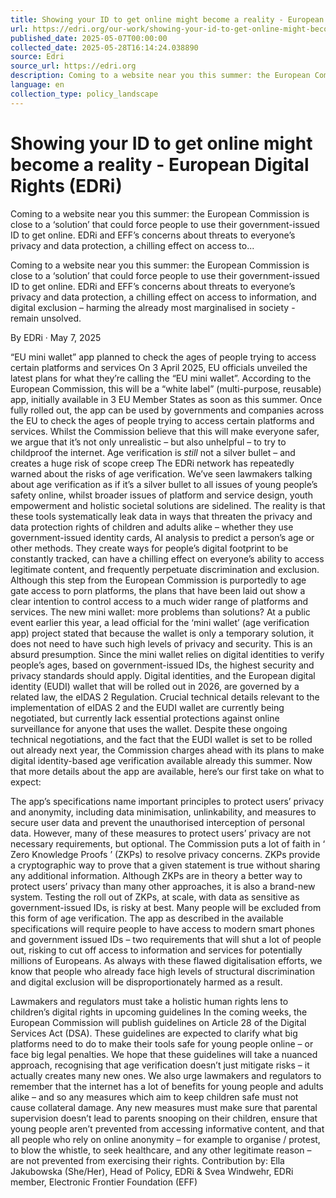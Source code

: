 ```yaml
---
title: Showing your ID to get online might become a reality - European Digital Rights (EDRi)
url: https://edri.org/our-work/showing-your-id-to-get-online-might-become-a-reality-a-closer-look-at-the-eus-new-age-verification-app/
published_date: 2025-05-07T00:00:00
collected_date: 2025-05-28T16:14:24.038890
source: Edri
source_url: https://edri.org
description: Coming to a website near you this summer: the European Commission is close to a ‘solution’ that could force people to use their government-issued ID to get online. EDRi and EFF’s concerns about threats to everyone’s privacy and data protection, a chilling effect on access to...
language: en
collection_type: policy_landscape
---
```


# Showing your ID to get online might become a reality - European Digital Rights (EDRi)

Coming to a website near you this summer: the European Commission is close to a ‘solution’ that could force people to use their government-issued ID to get online. EDRi and EFF’s concerns about threats to everyone’s privacy and data protection, a chilling effect on access to...

Coming to a website near you this summer: the European Commission is close to a ‘solution’ that could force people to use their government-issued ID to get online. EDRi and EFF’s concerns about threats to everyone’s privacy and data protection, a chilling effect on access to information, and digital exclusion – harming the already most marginalised in society - remain unsolved. 
 
 By EDRi · May 7, 2025

“EU mini wallet” app planned to check the ages of people trying to access certain platforms and services 
 On 3 April 2025, EU officials unveiled the latest plans for what they’re calling the “EU mini wallet”. According to the European Commission, this will be a “white label” (multi-purpose, reusable) app, initially available in 3 EU Member States as soon as this summer. 
 Once fully rolled out, the app can be used by governments and companies across the EU to check the ages of people trying to access certain platforms and services. Whilst the Commission believe that this will make everyone safer, we argue that it’s not only unrealistic – but also unhelpful – to try to childproof the internet. 
 Age verification is *still* not a silver bullet – and creates a huge risk of scope creep 
 The EDRi network has repeatedly warned about the risks of age verification. We’ve seen lawmakers talking about age verification as if it’s a silver bullet to all issues of young people’s safety online, whilst broader issues of platform and service design, youth empowerment and holistic societal solutions are sidelined. 
 The reality is that these tools systematically leak data in ways that threaten the privacy and data protection rights of children and adults alike – whether they use government-issued identity cards, AI analysis to predict a person’s age or other methods. They create ways for people’s digital footprint to be constantly tracked, can have a chilling effect on everyone’s ability to access legitimate content, and frequently perpetuate discrimination and exclusion. Although this step from the European Commission is purportedly to age gate access to porn platforms, the plans that have been laid out show a clear intention to control access to a much wider range of platforms and services. 
 The new mini wallet: more problems than solutions? 
 At a public event earlier this year, a lead official for the ‘mini wallet’ (age verification app) project stated that because the wallet is only a temporary solution, it does not need to have such high levels of privacy and security. This is an absurd presumption. 
 Since the mini wallet relies on digital identities to verify people’s ages, based on government-issued IDs, the highest security and privacy standards should apply. Digital identities, and the European digital identity (EUDI) wallet that will be rolled out in 2026, are governed by a related law, the eIDAS 2 Regulation. Crucial technical details relevant to the implementation of eIDAS 2 and the EUDI wallet are currently being negotiated, but currently lack essential protections against online surveillance for anyone that uses the wallet. 
 Despite these ongoing technical negotiations, and the fact that the EUDI wallet is set to be rolled out already next year, the Commission charges ahead with its plans to make digital identity-based age verification available already this summer. 
 Now that more details about the app are available, here’s our first take on what to expect: 
 
 The app’s specifications name important principles to protect users’ privacy and anonymity, including data minimisation, unlinkability, and measures to secure user data and prevent the unauthorised interception of personal data. However, many of these measures to protect users’ privacy are not necessary requirements, but optional. 
 The Commission puts a lot of faith in ‘ Zero Knowledge Proofs ’ (ZKPs) to resolve privacy concerns. ZKPs provide a cryptographic way to prove that a given statement is true without sharing any additional information. Although ZKPs are in theory a better way to protect users’ privacy than many other approaches, it is also a brand-new system. Testing the roll out of ZKPs, at scale, with data as sensitive as government-issued IDs, is risky at best. 
 Many people will be excluded from this form of age verification. The app as described in the available specifications will require people to have access to modern smart phones and government issued IDs – two requirements that will shut a lot of people out, risking to cut off access to information and services for potentially millions of Europeans. As always with these flawed digitalisation efforts, we know that people who already face high levels of structural discrimination and digital exclusion will be disproportionately harmed as a result. 
 
 Lawmakers and regulators must take a holistic human rights lens to children’s digital rights in upcoming guidelines 
 In the coming weeks, the European Commission will publish guidelines on Article 28 of the Digital Services Act (DSA). These guidelines are expected to clarify what big platforms need to do to make their tools safe for young people online – or face big legal penalties. 
 We hope that these guidelines will take a nuanced approach, recognising that age verification doesn’t just mitigate risks – it actually creates many new ones. 
 We also urge lawmakers and regulators to remember that the internet has a lot of benefits for young people and adults alike – and so any measures which aim to keep children safe must not cause collateral damage. Any new measures must make sure that parental supervision doesn’t lead to parents snooping on their children, ensure that young people aren’t prevented from accessing informative content, and that all people who rely on online anonymity – for example to organise / protest, to blow the whistle, to seek healthcare, and any other legitimate reason – are not prevented from exercising their rights. 
 Contribution by: Ella Jakubowska (She/Her), Head of Policy, EDRi &amp; Svea Windwehr, EDRi member, Electronic Frontier Foundation (EFF)
